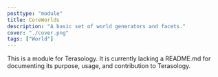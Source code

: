 ```yaml
---
posttype: "module" 
title: CoreWorlds
description: "A basic set of world generators and facets."
cover: "./cover.png"
tags: ["World"]
---
```

This is a module for Terasology. It is currently lacking a README.md for documenting its purpose, usage, and contribution to Terasology.